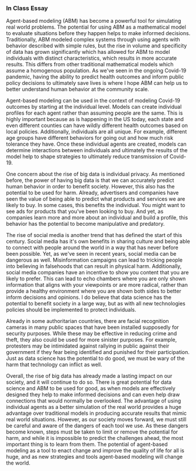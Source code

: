 ### In Class Essay
Agent-based modeling (ABM) has become a powerful tool for simulating real world problems. The potential for using ABM as a mathematical model to evaluate situations before they happen helps to make informed decisions. Traditionally, ABM modeled complex systems through using agents with behavior described with simple rules, but the rise in volume and specificity of data has grown significantly which has allowed for ABM to model individuals with distinct characteristics, which results in more accurate results. This differs from other traditional mathematical models which assume a homogenous population. As we've seen in the ongoing Covid-19 pandemic, having the ability to predict health outcomes and inform public policy decisions to ultimately save lives is where I hope ABM can help us to better understand human behavior at the community scale. 

Agent-based modeling can be used in the context of modeling Covid-19 outcomes by starting at the individual level. Models can create individual profiles for each agent rather than assuming people are the same. This is highly important because as is happening in the US today, each state and even different counties can have wildly different health outcomes based on local policies. Additionally, individuals are all unique. For example, different age groups have different behaviors for going out and how much risk tolerance they have. Once these individual agents are created, models can determine interactions between individuals and ultimately the results of the model help to shape strategies to ultimately reduce transmission of Covid-19. 

One concern about the rise of big data is individual privacy. As mentioned before, the power of having big data is that we can accurately predict human behavior in order to benefit society. However, this also has the potential to be used for harm. Already, advertisers and companies have seen the value of being able to predict what products and services we are likely to buy. In some cases, this benefits the individual. You might want to see ads for products that you've been looking to buy. And yet, as companies learn more and more about an individual and build a profile, this behavior has the potential to become manipulative and predatory.

The rise of social media is another trend that has defined the start of this century. Social media has it's own benefits in sharing culture and being able to connect with people around the world in a way that has never before been possible. Yet, as we've seen in recent years, social media can be dangerous as well. Misinformation campaigns can lead to tricking people into believing in falsehoods that can result in physical harm. Additionally, social media companies have an incentive to show you content that you are likely to prefer. This can lead to echo chambers where you are only shown information that aligns with your viewpoints or are more radical, rather than provide a healthy environment where you are shown both sides to better inform decisions and opinions. I do believe that data science has the potential to benefit society in a large way, but as with all new technologies policies should be implemented to protect individuals. 

Already in some authoritarian countries, there are facial recognition cameras in many public spaces that have been installed supposedly for security purposes. While these may be effective in reducing crime and theft, they also could be used for more sinister purposes. For example, protesters may be intimidated against rallying in public against their government if they fear being identified and punished for their participation. Just as data science has the potential to do good, we must be wary of the harm that technology can inflict as well. 

Overall, the rise of big data has already made a lasting impact on our society, and it will continue to do so. There is great potential for data science and ABM to be used for good, as when models are effectively designed they help to make informed decisions and can even help draw connections that would normally be overlooked. The advantage of using individual agents as a better simulation of the real world provides a huge advantage over traditional models in producing accurate results that mimic real world situations. However, as our society moves forward, we must still be careful and aware of the dangers of each tool we use. As these dangers become known, steps must be taken to limit or remove the potential for harm, and while it is impossible to predict the challenges ahead, the most important thing is to learn from them. The potential of agent-based modeling as a tool to enact change and improve the quality of life for all is huge, and as new strategies and tools agent-based modeling will change the world. 

